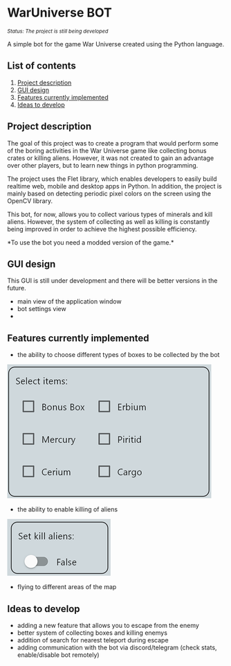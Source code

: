 # WarUniverse BOT

<sup align = "left"> 
  
   *Status: The project is still being developed*
  
</sup>

<p>
A simple bot for the game War Universe created using the Python language.
</p>

## List of contents
1. [Project description](#project-description)
2. [GUI design](#GUI-design)
3. [Features currently implemented](#Features-currently-implemented)
4. [Ideas to develop](#Ideas-to-develop)

## Project description
The goal of this project was to create a program that would perform some of the boring activities in the War Universe game like collecting bonus crates or killing aliens. However, it was not created to gain an advantage over other players, but to learn new things in python programming.
<p></p>

The project uses the Flet library, which enables developers to easily build realtime web, mobile and desktop apps in Python. In addition, the project is mainly based on detecting periodic pixel colors on the screen using the OpenCV library.
  <p></p>
This bot, for now, allows you to collect various types of minerals and kill aliens. However, the system of collecting as well as killing is constantly being improved in order to achieve the highest possible efficiency.

<p></p>
  *To use the bot you need a modded version of the game.*
<p></p>

## GUI design
This GUI is still under development and there will be better versions in the future.

 - main view of the application window
 - bot settings view
 - 

## Features currently implemented
 - the ability to choose different types of boxes to be collected by the bot
 
 ![App Screenshot](https://github.com/Crapteep/WarUniverse-BOT/blob/master/screenshots/select_items.png)

 - the ability to enable killing of aliens
 
 ![App Screenshot](https://github.com/Crapteep/WarUniverse-BOT/blob/master/screenshots/kill_aliens_opt.png)
 
 - flying to different areas of the map

## Ideas to develop
- adding a new feature that allows you to escape from the enemy
- better system of collecting boxes and killing enemys
- addition of search for nearest teleport during escape
- adding communication with the bot via discord/telegram (check stats, enable/disable bot remotely)

##
